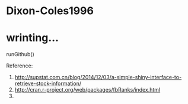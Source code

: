 Dixon-Coles1996
===============
# wrinting...
runGithub()



Reference:
1) http://supstat.com.cn/blog/2014/12/03/a-simple-shiny-interface-to-retrieve-stock-information/
2) http://cran.r-project.org/web/packages/fbRanks/index.html
3) 


